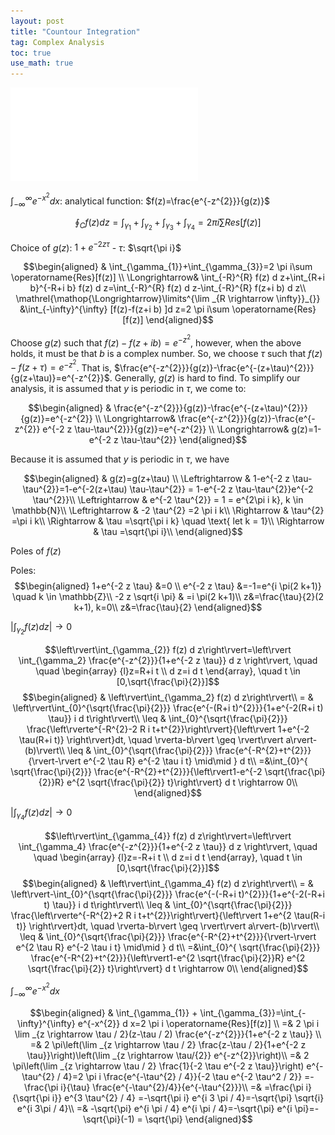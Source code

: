 ```yaml
---
layout: post
title: "Countour Integration"
tag: Complex Analysis
toc: true
use_math: true
---
```


![Countour_Integration](/assets/Countour_Integration.pdf)


$\int_{-\infty}^{\infty} e^{-x^{2}} d x$: analytical function: $f(z)=\frac{e^{-z^{2}}}{g(z)}$

$$\oint_C f(z) d z=\int_{\gamma_{1}}+\int_{\gamma_{2}}+\int_{\gamma_{3}}+\int_{\gamma_{4}}
= 2 \pi i \sum {Res}[f(z)] $$

Choice of $g(z)$: $1+e^{-2 z \tau}$ - $\tau$: $\sqrt{\pi i}$

$$\begin{aligned} 
    & \int_{\gamma_{1}}+\int_{\gamma_{3}}=2 \pi i\sum \operatorname{Res}[f(z)] \\ 
  \Longrightarrow& \int_{-R}^{R} f(z) d z+\int_{R+i b}^{-R+i b} f(z) d z=\int_{-R}^{R} f(z) d z-\int_{-R}^{R} f(z+i b) d z\\
  \mathrel{\mathop{\Longrightarrow}\limits^{\lim _{R \rightarrow \infty}}_{}} &\int_{-\infty}^{\infty} [f(z)-f(z+i b) ]d z=2 \pi i\sum \operatorname{Res}[f(z)]
\end{aligned}$$

Choose $g(z)$ such that $f(z)-f(z+i b)=e^{-z^2}$, however, when the above holds, it must be that $b$ is a complex number. So, we choose $\tau$ such that $f(z)-f(z+\tau)=e^{-z^2}$. That is, $\frac{e^{-z^{2}}}{g(z)}-\frac{e^{-(z+\tau)^{2}}}{g(z+\tau)}=e^{-z^{2}}$. Generally, $g(z)$ is hard to find. To simplify our analysis, it is assumed that $y$ is periodic in $\tau$, we come to:

$$\begin{aligned} 
      & \frac{e^{-z^{2}}}{g(z)}-\frac{e^{-(z+\tau)^{2}}}{g(z)}=e^{-z^{2}} \\ 
    \Longrightarrow& \frac{e^{-z^{2}}}{g(z)}-\frac{e^{-z^{2}} e^{-2 z \tau-\tau^{2}}}{g(z)}=e^{-z^{2}} \\
    \Longrightarrow& g(z)=1-e^{-2 z \tau-\tau^{2}}
\end{aligned}$$

Because it is assumed that $y$ is periodic in $\tau$, we have

$$\begin{aligned}
& g(z)=g(z+\tau) \\
\Leftrightarrow & 1-e^{-2 z \tau-\tau^{2}}=1-e^{-2(z+\tau) \tau-\tau^{2}} = 1-e^{-2 z \tau-\tau^{2}}e^{-2 \tau^{2}}\\
\Leftrightarrow & e^{-2 \tau^{2}} = 1 = e^{2\pi i k}, k \in \mathbb{N}\\
\Leftrightarrow & -2 \tau^{2} =2 \pi i k\\
\Rightarrow & \tau^{2} =\pi i k\\
\Rightarrow & \tau =\sqrt{\pi i k} \quad \text{ let k = 1}\\
\Rightarrow & \tau =\sqrt{\pi i}\\
\end{aligned}$$

Poles of $f(z)$

Poles: 
$$\begin{aligned} 
			 1+e^{-2 z \tau} &=0 \\ 
			 e^{-2 z \tau} &=-1=e^{i \pi(2 k+1)} \quad k \in \mathbb{Z}\\
			  -2 z \sqrt{i \pi} & =i \pi(2 k+1)\\
			  z&=\frac{\tau}{2}(2 k+1), k=0\\
			  z&=\frac{\tau}{2}
		\end{aligned}$$

$\left\rvert\int_{\gamma_2} f(z) d z\right\rvert \rightarrow 0$

$$\left\rvert\int_{\gamma_{2}} f(z) d z\right\rvert=\left\rvert \int_{\gamma_2} \frac{e^{-z^{2}}}{1+e^{-2 z \tau}} d z \right\rvert, \quad \quad \begin{array} 
			{l}z=R+i t \\ 
			 d z=i d t
		\end{array},  \quad t \in [0,\sqrt{\frac{\pi}{2}}]$$
		$$\begin{aligned} 
			& \left\rvert\int_{\gamma_2} f(z) d z\right\rvert\\
			= & \left\rvert\int_{0}^{\sqrt{\frac{\pi}{2}}} \frac{e^{-(R+i t)^{2}}}{1+e^{-2(R+i t) \tau}} i d t\right\rvert\\
			\leq & \int_{0}^{\sqrt{\frac{\pi}{2}}} \frac{\left\rverte^{-R^{2}-2 R i t+t^{2}}\right\rvert}{\left\rvert 1+e^{-2 \tau(R+i t)} \right\rvert}dt, \quad \rverta-b\rvert \geq \rvert\rvert a\rvert-(b)\rvert\\
			\leq & \int_{0}^{\sqrt{\frac{\pi}{2}}} \frac{e^{-R^{2}+t^{2}}}{\rvert-\rvert e^{-2 \tau R} e^{-2 \tau i t} \mid\mid } d t\\
			=&\int_{0}^{ \sqrt{\frac{\pi}{2}}} \frac{e^{-R^{2}+t^{2}}}{\left\rvert1-e^{-2 \sqrt{\frac{\pi}{2}}R} e^{2 \sqrt{\frac{\pi}{2}} t}\right\rvert} d t \rightarrow 0\\
		\end{aligned}$$

$\left\rvert\int_{\gamma_4} f(z) d z\right\rvert \rightarrow 0$

$$\left\rvert\int_{\gamma_{4}} f(z) d z\right\rvert=\left\rvert \int_{\gamma_4} \frac{e^{-z^{2}}}{1+e^{-2 z \tau}} d z \right\rvert, \quad \quad \begin{array} 
			{l}z=-R+i t \\ 
			 d z=i d t
		\end{array},  \quad t \in [0,\sqrt{\frac{\pi}{2}}]$$
	$$\begin{aligned} 
			& \left\rvert\int_{\gamma_4} f(z) d z\right\rvert\\
			= & \left\rvert-\int_{0}^{\sqrt{\frac{\pi}{2}}} \frac{e^{-(-R+i t)^{2}}}{1+e^{-2(-R+i t) \tau}} i d t\right\rvert\\
			\leq & \int_{0}^{\sqrt{\frac{\pi}{2}}} \frac{\left\rverte^{-R^{2}+2 R i t+t^{2}}\right\rvert}{\left\rvert 1+e^{2 \tau(R-i t)} \right\rvert}dt, \quad \rverta-b\rvert \geq \rvert\rvert a\rvert-(b)\rvert\\
			\leq & \int_{0}^{\sqrt{\frac{\pi}{2}}} \frac{e^{-R^{2}+t^{2}}}{\rvert-\rvert e^{2 \tau R} e^{-2 \tau i t} \mid\mid } d t\\
			=&\int_{0}^{ \sqrt{\frac{\pi}{2}}} \frac{e^{-R^{2}+t^{2}}}{\left\rvert1-e^{2 \sqrt{\frac{\pi}{2}}R} e^{2 \sqrt{\frac{\pi}{2}} t}\right\rvert} d t \rightarrow 0\\
		\end{aligned}$$

$\int_{-\infty}^{\infty} e^{-x^{2}} d x$

$$\begin{aligned} 
	 & \int_{\gamma_{1}} + \int_{\gamma_{3}}=\int_{-\infty}^{\infty} e^{-x^{2}} d x=2 \pi i \operatorname{Res}[f(z)] \\ 
	=& 2 \pi i \lim _{z \rightarrow \tau / 2}(z-\tau / 2) \frac{e^{-z^{2}}}{1+e^{-2 z \tau}} \\
	=& 2 \pi\left(\lim _{z \rightarrow \tau / 2} \frac{z-\tau / 2}{1+e^{-2 z \tau}}\right)\left(\lim _{z \rightarrow \tau/{2}} e^{-z^{2}}\right)\\
	=& 2 \pi\left(\lim _{z \rightarrow \tau / 2} \frac{1}{-2 \tau e^{-2 z \tau}}\right) e^{-\tau^{2} / 4}=2 \pi i \frac{e^{-\tau^{2} / 4}}{-2 \tau e^{-2 \tau^2 / 2}} =-\frac{\pi i}{\tau} \frac{e^{-\tau^{2}/4}}{e^{-\tau^{2}}}\\
	=& =\frac{\pi i}{\sqrt{\pi i}} e^{3 \tau^{2} / 4} =-\sqrt{\pi i} e^{i 3 \pi / 4}=-\sqrt{\pi} \sqrt{i} e^{i 3\pi / 4}\\
	=& -\sqrt{\pi} e^{i \pi / 4} e^{i \pi / 4}=-\sqrt{\pi} e^{i \pi}=-\sqrt{\pi}(-1) = \sqrt{\pi}
\end{aligned}$$
